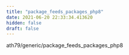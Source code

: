```yaml
---
title: "package_feeds_packages_php8"
date: 2021-06-20 22:33:34.413620
hidden: false
draft: false
---
```


ath79/generic/package_feeds_packages_php8

